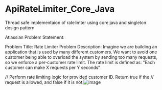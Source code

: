 # ApiRateLimiter_Core_Java
Thread safe implementaion of ratelimter using core java and singleton design pattern


Atlassian Problem Statement:


Problem Title: Rate Limiter
Problem Description:
Imagine we are building an application that is used by many different customers. We want to avoid one customer being able to overload the system by sending too many requests, so we enforce a per-customer rate limit. The rate limit is defined as:
“Each customer can make X requests per Y seconds”

// Perform rate limiting logic for provided customer ID. Return true if the
// request is allowed, and false if it is not.![image](https://github.com/shubhamharitash/ApiRateLimiter_Core_Java/assets/47567303/29582ffe-67f7-4d52-8bfa-dd2b7e0def93)
